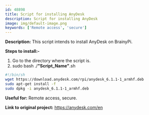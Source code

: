 ```yaml
---
id: 48898
title: Script for installing AnyDesk
description: Script for installing AnyDesk
image: img/default-image.png
keywords: ['Remote access', 'secure']
---
```



**Description:** This script intends to install AnyDesk on BrainyPi.

**Steps to install:-**

1. Go to the directory where the script is.
1. sudo bash ./**"Script_Name"**.sh
```bash
#!/bin/sh
wget https://download.anydesk.com/rpi/anydesk_6.1.1-1_armhf.deb
sudo apt-get install -f
sudo dpkg -i anydesk_6.1.1-1_armhf.deb
```
**Useful for:** Remote access, secure.

**Link to original project:** https://anydesk.com/en